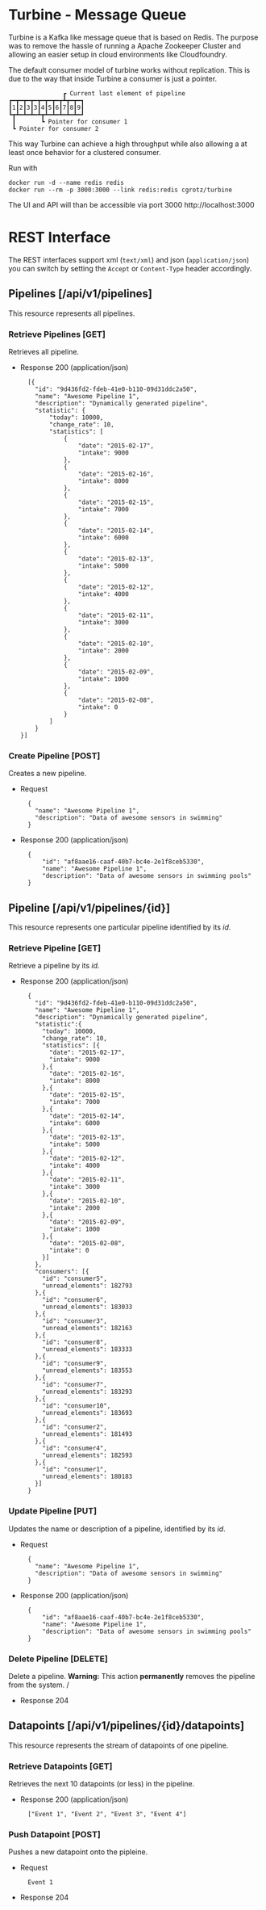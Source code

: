 Turbine - Message Queue
=======================

Turbine is a Kafka like message queue that is based on Redis. The purpose was to remove the hassle of running a Apache Zookeeper Cluster and allowing an easier setup in cloud environments like Cloudfoundry.

The default consumer model of turbine works without replication. This is due to the way that inside Turbine a consumer is just a pointer.

                   ┏ Current last element of pipeline
    ┏━┳━┳━┳━┳━┳━┳━┳┻┳━┳━┓
    ┃1┃2┃3┃3┃4┃5┃6┃7┃8┃9┃
    ┗┳┻━┻━┻━┻┳┻━┻━┻━┻━┻━┛
     ┃       ┗ Pointer for consumer 1
     ┗ Pointer for consumer 2

This way Turbine can achieve a high throughput while also allowing a at least once behavior for a clustered consumer.

Run with

    docker run -d --name redis redis
    docker run --rm -p 3000:3000 --link redis:redis cgrotz/turbine

The UI and API will than be accessible via port 3000 http://localhost:3000

# REST Interface #
The REST interfaces support xml (`text/xml`) and json (`application/json`) you can switch by setting the `Accept` or `Content-Type` header accordingly.


## Pipelines [/api/v1/pipelines]
This resource represents all pipelines.

### Retrieve Pipelines [GET]
Retrieves all pipeline.

+ Response 200 (application/json)

        [{
          "id": "9d436fd2-fdeb-41e0-b110-09d31ddc2a50",
          "name": "Awesome Pipeline 1",
          "description": "Dynamically generated pipeline",
          "statistic": {
              "today": 10000,
              "change_rate": 10,
              "statistics": [
                  {
                      "date": "2015-02-17",
                      "intake": 9000
                  },
                  {
                      "date": "2015-02-16",
                      "intake": 8000
                  },
                  {
                      "date": "2015-02-15",
                      "intake": 7000
                  },
                  {
                      "date": "2015-02-14",
                      "intake": 6000
                  },
                  {
                      "date": "2015-02-13",
                      "intake": 5000
                  },
                  {
                      "date": "2015-02-12",
                      "intake": 4000
                  },
                  {
                      "date": "2015-02-11",
                      "intake": 3000
                  },
                  {
                      "date": "2015-02-10",
                      "intake": 2000
                  },
                  {
                      "date": "2015-02-09",
                      "intake": 1000
                  },
                  {
                      "date": "2015-02-08",
                      "intake": 0
                  }
              ]
          }
      }]

### Create Pipeline [POST]
Creates a new pipeline.

+ Request

        {
          "name": "Awesome Pipeline 1",
          "description": "Data of awesome sensors in swimming"
        }

+ Response 200 (application/json)

        {
            "id": "af8aae16-caaf-40b7-bc4e-2e1f8ceb5330",
            "name": "Awesome Pipeline 1",
            "description": "Data of awesome sensors in swimming pools"
        }

## Pipeline [/api/v1/pipelines/{id}]
This resource represents one particular pipeline identified by its *id*.

### Retrieve Pipeline [GET]
Retrieve a pipeline by its *id*.

+ Response 200 (application/json)

        {
          "id": "9d436fd2-fdeb-41e0-b110-09d31ddc2a50",
          "name": "Awesome Pipeline 1",
          "description": "Dynamically generated pipeline",
          "statistic":{
            "today": 10000,
            "change_rate": 10,
            "statistics": [{
              "date": "2015-02-17",
              "intake": 9000
            },{
              "date": "2015-02-16",
              "intake": 8000
            },{
              "date": "2015-02-15",
              "intake": 7000
            },{
              "date": "2015-02-14",
              "intake": 6000
            },{
              "date": "2015-02-13",
              "intake": 5000
            },{
              "date": "2015-02-12",
              "intake": 4000
            },{
              "date": "2015-02-11",
              "intake": 3000
            },{
              "date": "2015-02-10",
              "intake": 2000
            },{
              "date": "2015-02-09",
              "intake": 1000
            },{
              "date": "2015-02-08",
              "intake": 0
            }]
          },
          "consumers": [{
            "id": "consumer5",
            "unread_elements": 182793
          },{
            "id": "consumer6",
            "unread_elements": 183033
          },{
            "id": "consumer3",
            "unread_elements": 182163
          },{
            "id": "consumer8",
            "unread_elements": 183333
          },{
            "id": "consumer9",
            "unread_elements": 183553
          },{
            "id": "consumer7",
            "unread_elements": 183293
          },{
            "id": "consumer10",
            "unread_elements": 183693
          },{
            "id": "consumer2",
            "unread_elements": 181493
          },{
            "id": "consumer4",
            "unread_elements": 182593
          },{
            "id": "consumer1",
            "unread_elements": 180183
          }]
        }

### Update Pipeline [PUT]
Updates the name or description of a pipeline, identified by its *id*.

+ Request

        {
          "name": "Awesome Pipeline 1",
          "description": "Data of awesome sensors in swimming"
        }

+ Response 200 (application/json)

        {
            "id": "af8aae16-caaf-40b7-bc4e-2e1f8ceb5330",
            "name": "Awesome Pipeline 1",
            "description": "Data of awesome sensors in swimming pools"
        }


### Delete Pipeline [DELETE]
Delete a pipeline. **Warning:** This action **permanently** removes the pipeline from the system.
/
+ Response 204

## Datapoints [/api/v1/pipelines/{id}/datapoints]
This resource represents the stream of datapoints of one pipeline.

### Retrieve Datapoints [GET]
Retrieves the next 10 datapoints (or less) in the pipeline.

+ Response 200 (application/json)

        ["Event 1", "Event 2", "Event 3", "Event 4"]

### Push Datapoint [POST]
Pushes a new datapoint onto the pipleine.

+ Request

        Event 1

+ Response 204
